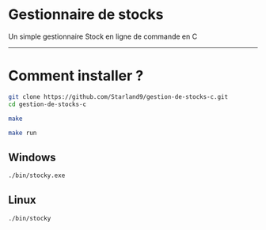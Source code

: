 # Gestionnaire de stocks

Un simple gestionnaire Stock en ligne de commande en C

---

# Comment installer ?

```bash
git clone https://github.com/Starland9/gestion-de-stocks-c.git
cd gestion-de-stocks-c
```

```bash
make
```

```bash
make run
```

## Windows

```bash
./bin/stocky.exe
```

## Linux

```bash
./bin/stocky
```
